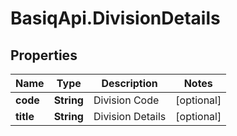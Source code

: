 # BasiqApi.DivisionDetails

## Properties
Name | Type | Description | Notes
------------ | ------------- | ------------- | -------------
**code** | **String** | Division Code | [optional] 
**title** | **String** | Division Details | [optional] 


